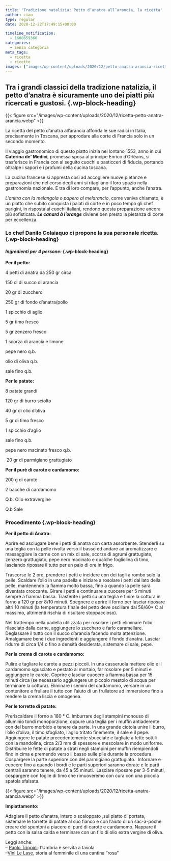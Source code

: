 ```yaml
---
title: 'Tradizione natalizia: Petto d’anatra all’arancia, la ricetta'
author: ciao
type: regular
date: 2020-12-22T17:49:15+00:00

timeline_notification:
  - 1608659360
categories:
  - Senza categoria
meta_tags:
  - ricetta
  - ricette
images: ["images/wp-content/uploads/2020/12/petto-anatra-arancia-ricetta.webp"]
---
```

## Tra i grandi classici della tradizione natalizia, il petto d’anatra è sicuramente uno dei piatti più ricercati e gustosi.  {.wp-block-heading}


{{< figure src="/images/wp-content/uploads/2020/12/ricetta-petto-anatra-arancia.webp" >}}


La ricetta del petto d’anatra all’arancia affonda le sue radici in Italia, precisamente in Toscana, per approdare alla corte di Francia solo in un secondo momento.

Il viaggio gastronomico di questo piatto inizia nel lontano 1553, anno in cui **Caterina de’ Medici**, promessa sposa al principe Enrico d’Orléans, si trasferisce in Francia con al seguito cuochi e pasticceri di fiducia, portando oltralpe i sapori e i profumi della cucina toscana. 

La cucina francese si appresta così ad accogliere nuove pietanze e preparazioni che nel corso degli anni si ritagliano il loro spazio nella gastronomia nazionale. E tra di loro compare, per l&#8217;appunto, anche l&#8217;anatra.

_L’anitra con la melangola o papero al melarancio_, come veniva chiamato, è un piatto che subito conquista i palati di corte e in poco tempo gli chef parigini, in risposta ai cuochi italiani, rendono questa preparazione ancora più sofisticata. **_Le canard à l’orange_** diviene ben presto la pietanza di corte per eccellenza.

### Lo chef Danilo Colaiaquo ci propone la sua personale ricetta.  {.wp-block-heading}

#### **_Ingredienti per 4 persone:_** {.wp-block-heading}

**Per il petto:**

4 petti di anatra da 250 gr circa

150 cl di succo di arancia 

20 gr di zucchero

250 gr di fondo d&#8217;anatra/pollo

1 spicchio di aglio

5 gr timo fresco

5 gr zenzero fresco

1 scorza di arancia e limone

pepe nero q.b.

olio di oliva q.b.

sale fino q.b.

**Per le patate:**

8 patate grandi

120 gr di burro sciolto

40 gr di olio d&#8217;oliva&nbsp;

5 gr di timo fresco&nbsp;

1 spicchio d&#8217;aglio

sale fino q.b.

pepe nero macinato fresco q.b.&nbsp;

&nbsp;20 gr di parmigiano grattugiato

**Per il purè di carote e cardamomo:**

200 g di carote

2 bacche di cardamomo

Q.b. Olio extravergine

Q.b Sale&nbsp;

### Procedimento {.wp-block-heading}

**Per il petto di Anatra:**

Aprire ed asciugare bene i petti di anatra con carta assorbente. Stenderli su una teglia con la pelle rivolta verso il basso ed andare ad aromatizzare e massaggiare la carne con un mix di sale, scorze di agrumi grattugiate, zenzero grattugiato, pepe nero macinato e qualche fogliolina di timo, lasciando riposare il tutto per un paio di ore in frigo. 

Trascorse le 2 ore, prendere i petti e incidere con dei tagli a rombo solo la pelle. Scaldare l&#8217;olio in una padella e iniziare a rosolare i petti dal lato della pelle, mantenendo la fiamma molto bassa, fino a quando la pelle sarà diventata croccante. Girare i petti e continuare a cuocere per 5 minuti sempre a fiamma bassa. Trasferite i petti su una teglia e finire la cottura in forno a 120 gr per 8/10 minuti. Spegnere e aprire il forno per lasciar riposare altri 10 minuti (la temperatura finale del petto deve oscillare dai 56/60* C al massimo, altrimenti rischia di risultare stoppaccioso).

Nel frattempo nella padella utilizzata per rosolare i petti eliminare l&#8217;olio rilasciato dalla carne, aggiungere lo zucchero e farlo caramellare. Deglassare il tutto con il succo d&#8217;arancia facendo molta attenzione. Amalgamare bene i due ingredienti e aggiungere il fondo d&#8217;anatra. Lasciar ridurre di circa 1/4 o fino a densità desiderata, sistemare di sale, pepe.

**Per la crema di carote e cardamomo:**

Pulire e tagliare le carote a pezzi piccoli. In una casseruola mettere olio e il cardamomo sgusciato e pestato al mortaio, far rosolare per 5 minuti e aggiungere le carote. Coprire e lasciar cuocere a fiamma bassa per 15 minuti circa (se necessario aggiungere un piccolo mestolo di acqua per terminare la cottura). Eliminare i semini del cardamomo, versare in un contenitore e frullare il tutto con l’aiuto di un frullatore ad immersione fino a rendere la crema liscia e omogenea.

**Per le torrette di patate:**

Preriscaldare il forno a 180 ° C. Imburrare degli stampini monouso di alluminio tondi monoporzione, oppure una teglia per i muffin antiaderente con del burro morbido e tenere da parte. In una grande ciotola unire il burro, l&#8217;olio d&#8217;oliva, il timo sfogliato, l&#8217;aglio tritato finemente, il sale e il pepe.  Aggiungere le patate precedentemente sbucciate e tagliate a fette sottili con la mandolina, circa 2/3 mm di spessore e mescolare in modo uniforme. Distribuire le fette di patate a strati negli stampini per muffin riempiendoli fino in cima e premendo verso il basso sulle pile durante la procedura.  Cospargere la parte superiore con del parmigiano grattugiato.  Infornare e cuocere fino a quando i bordi e le parti superiori saranno dorate e le parti centrali saranno tenere, da 45 a 55 minuti.  Lasciare riposare per 3-5 minuti, cospargere con foglie di timo che rimuoveremo con cura con una piccola spatola sfalsata. 


{{< figure src="/images/wp-content/uploads/2020/12/ricetta-anatra-arancia.webp" >}}


**Impiattamento:**

Adagiare il petto d&#8217;anatra, intero o scaloppato ,sul piatto di portata, sistemare le torrette di patate al suo fianco e con l&#8217;aiuto di un sac-à-poche creare dei spuntoni a piacere di puré di carote e cardamomo. Nappare il petto con la salsa calda e terminare con un filo di olio extra vergine di oliva.

Leggi anche:  
&#8211; <a href="https://aleepepe.com/2020/11/16/paolo-trippini-ristorante-intervista/" target="_blank" rel="noreferrer noopener">Paolo Trippini</a>: l&#8217;Umbria è servita a tavola  
&#8211;<a href="https://aleepepe.com/2020/12/03/le-lase-vini-intervista-orte/" target="_blank" rel="noreferrer noopener">Vini Le Lase</a>, storia al femminile di una cantina &#8220;rosa&#8221;